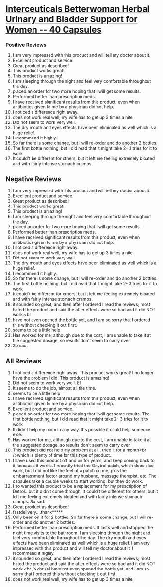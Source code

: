 # [Interceuticals Betterwoman Herbal Urinary and Bladder Support for Women -- 40 Capsules](https://products.checkmycream.com/products/Interceuticals-Betterwoman-Herbal-Urinary-and-Bladder-Support-for-Women-40-Capsules.html)

### Positive Reviews

<ol>
      <li>I am very impressed with this product and will tell my doctor about it.</li>
      <li>Excellent product and service.</li>
      <li>Great product as described!</li>
      <li>This product works great!  </li>
      <li>This product is amazing!</li>
      <li>I am sleeping through the night and feel very comfortable throughout the day.</li>
      <li>placed an order for two more hoping that I will get some results.</li>
      <li>Performed better than prescription meds.</li>
      <li>I have received significant results from this product, even when antibiotics given to me by a physician did not help.</li>
      <li>I noticed a difference right away.  </li>
      <li>does not work real well, my wife has to get up 3 times a nite</li>
      <li>Did not seem to work very well.</li>
      <li>The dry mouth and eyes effects have been eliminated as well which is a huge relief.  </li>
      <li>I recommend it highly.</li>
      <li>So far there is some change, but I will re-order and do another 2 bottles.</li>
      <li>The first bottle nothing, but I did read that it might take 2- 3 tries for it to work</li>
      <li>It could&#x27;t be different for others, but it left me feeling extremely bloated and with fairly intense stomach cramps.  </li>
</ol>


<h2>Negative Reviews</h2>
<ol>
<li> I am very impressed with this product and will tell my doctor about it.</li>
<li> Excellent product and service.</li>
<li> Great product as described!</li>
<li> This product works great!  </li>
<li> This product is amazing!</li>
<li> I am sleeping through the night and feel very comfortable throughout the day.</li>
<li> placed an order for two more hoping that I will get some results.</li>
<li> Performed better than prescription meds.</li>
<li> I have received significant results from this product, even when antibiotics given to me by a physician did not help.</li>
<li> I noticed a difference right away.  </li>
<li> does not work real well, my wife has to get up 3 times a nite</li>
<li> Did not seem to work very well.</li>
<li> The dry mouth and eyes effects have been eliminated as well which is a huge relief.  </li>
<li> I recommend it highly.</li>
<li> So far there is some change, but I will re-order and do another 2 bottles.</li>
<li> The first bottle nothing, but I did read that it might take 2- 3 tries for it to work</li>
<li> It could&#x27;t be different for others, but it left me feeling extremely bloated and with fairly intense stomach cramps.  </li>
<li> it sounded so great, and then after I ordered I read the reviews; most hated the product,and said the after effects were so bad and it did NOT work.&lt;br</li>
<li> have not even opened the bottle yet, and I am so sorry that I ordered this without checking it out first.</li>
<li> seems to be a little help</li>
<li> Has worked for me, although due to the cost, I am unable to take it at the suggested dosage, so results don&#x27;t seem to carry over</li>
<li> So sad.</li>
</ol>

<h2>All Reviews</h2>

<ol>
    <li> I noticed a difference right away.  This product works great!  I no longer have the problem I did.  This product is amazing!</li>
    <li> Did not seem to work very well. Eli</li>
    <li> It seems to do the job, almost all the time.</li>
    <li> seems to be a little help</li>
    <li> I have received significant results from this product, even when antibiotics given to me by a physician did not help.</li>
    <li> Excellent product and service.</li>
    <li> placed an order for two more hoping that I will get some results. The first bottle nothing, but I did read that it might take 2- 3 tries for it to work</li>
    <li> It didn&#x27;t help my mom in any way.  It&#x27;s possible it could help someone else.</li>
    <li> Has worked for me, although due to the cost, I am unable to take it at the suggested dosage, so results don&#x27;t seem to carry over</li>
    <li> This product did not help my problem at all.. tried it for a month&lt;br /&gt;which is plenty of time for this type of product.</li>
    <li> I have used this product off and on for years, and keep coming back to it, because it works.  I recently tried the Oxytrol patch, which does also work, but I did not like the feel of a patch on me, plus the embarrassment factor around my husband, massage therapist, etc.  The capsules take a couple weeks to start working, but they do work.</li>
    <li> I so wanted this product to be a replacement for my prescription of Detrol…but it didn&#x27;t come through.  It could&#x27;t be different for others, but it left me feeling extremely bloated and with fairly intense stomach cramps.  So sad.</li>
    <li> Great product as described!</li>
    <li> fastdelivery....thanx*****</li>
    <li> Only been on it for 2 bottles. So far there is some change, but I will re-order and do another 2 bottles.</li>
    <li> Performed better than prescription meds. It lasts well and stopped the night time visits to the bathroom. I am sleeping through the night and feel very comfortable throughout the day. The dry mouth and eyes effects have been eliminated as well which is a huge relief.  I am very impressed with this product and will tell my doctor about it. I recommend it highly.</li>
    <li> it sounded so great, and then after I ordered I read the reviews; most hated the product,and said the after effects were so bad and it did NOT work.&lt;br /&gt;&lt;br /&gt;I have not even opened the bottle yet, and I am so sorry that I ordered this without checking it out first.</li>
    <li> does not work real well, my wife has to get up 3 times a nite</li>
</ol>




